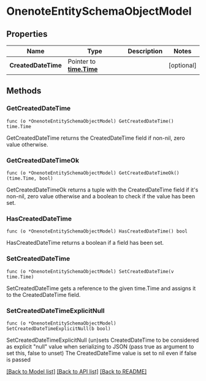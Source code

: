 # OnenoteEntitySchemaObjectModel

## Properties

Name | Type | Description | Notes
------------ | ------------- | ------------- | -------------
**CreatedDateTime** | Pointer to [**time.Time**](time.Time.md) |  | [optional] 

## Methods

### GetCreatedDateTime

`func (o *OnenoteEntitySchemaObjectModel) GetCreatedDateTime() time.Time`

GetCreatedDateTime returns the CreatedDateTime field if non-nil, zero value otherwise.

### GetCreatedDateTimeOk

`func (o *OnenoteEntitySchemaObjectModel) GetCreatedDateTimeOk() (time.Time, bool)`

GetCreatedDateTimeOk returns a tuple with the CreatedDateTime field if it's non-nil, zero value otherwise
and a boolean to check if the value has been set.

### HasCreatedDateTime

`func (o *OnenoteEntitySchemaObjectModel) HasCreatedDateTime() bool`

HasCreatedDateTime returns a boolean if a field has been set.

### SetCreatedDateTime

`func (o *OnenoteEntitySchemaObjectModel) SetCreatedDateTime(v time.Time)`

SetCreatedDateTime gets a reference to the given time.Time and assigns it to the CreatedDateTime field.

### SetCreatedDateTimeExplicitNull

`func (o *OnenoteEntitySchemaObjectModel) SetCreatedDateTimeExplicitNull(b bool)`

SetCreatedDateTimeExplicitNull (un)sets CreatedDateTime to be considered as explicit "null" value
when serializing to JSON (pass true as argument to set this, false to unset)
The CreatedDateTime value is set to nil even if false is passed

[[Back to Model list]](../README.md#documentation-for-models) [[Back to API list]](../README.md#documentation-for-api-endpoints) [[Back to README]](../README.md)


